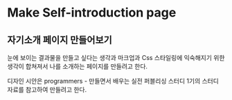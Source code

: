 # Make Self-introduction page

## 자기소개 페이지 만들어보기

눈에 보이는 결과물을 만들고 싶다는 생각과 마크업과 Css 스타일링에 익숙해지기 위한 생각이 합쳐져서 나를 소개하는 페이지를 만들려고 한다.

디자인 시안은 programmers - 만들면서 배우는 실전 퍼블리싱 스터디 1기의 스터디 자료를 참고하여 만들려고 한다.
